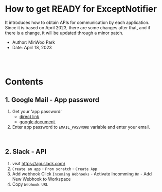 
# How to get READY for ExceptNotifier
It introduces how to obtain APIs for communication by each application. Since it is based on April 2023, there are some changes after that, and if there is a change, it will be updated through a minor patch.

- Author: MinWoo Park
- Date: April 18, 2023

<br><br>

# Contents

## 1. Google Mail - App password
1. Get your 'app password'
    - [direct link](https://myaccount.google.com/u/3/apppasswords?utm_source=google-account&utm_medium=myaccountsecurity&utm_campaign=tsv-settings&rapt=AEjHL4N2bMRWO46VaMp_jP06zQK14BWNPv66l2o59iJ99CkO8BjYnmoRUe9dtSchkkbubHZMUhevkAnwVJRHb9ygO3afispNlw) 
    - [google document](https://support.google.com/accounts/answer/185833?hl=en). 
2. Enter app password to `EMAIL_PASSWORD` variable and enter your email.

<br>

## 2. Slack - API
1. visit https://api.slack.com/
2. `Create an app` - `From scratch` - `Create App`
3. Add webhook
Click `Incoming Webhooks` - Activate Incomming `On` - Add New Webhook to Workspace
4. Copy `Webhook URL`

